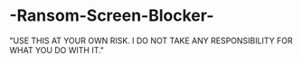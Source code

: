 # -Ransom-Screen-Blocker-
"USE THIS AT YOUR OWN RISK. I DO NOT TAKE ANY RESPONSIBILITY FOR WHAT YOU DO WITH IT."
